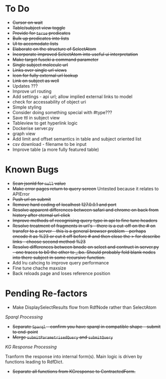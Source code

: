 # To Do

- ~~Cursor on wait~~
- ~~Table/subject view toggle~~
- ~~Provide for `terse` predicates~~
- ~~Bulk up predicates into lists~~
- ~~UI to accomodate lists~~
- ~~Elaborate on the structure of SelectAtom~~
- ~~Incorporate improved SelectAtom into useful ui interpretation~~
- ~~Make target fuseki a command parameter~~
- ~~Single subject molecule url~~
- ~~Links over single url views~~
- ~~Icon for fully external url lookup~~
- ~~Link on subject as well~~
- Updates ???
- Improve url routing
- Add settings - api url; allow implied external links to model
- check for accessability of object uri
- Simple styling
- Consider doing something special with #type???
- Save ttl in subject view
- Tableview to get hyperlink logic
- Dockerise server.py
- graph view
- Add limit and offset semantics in table and subject oriented list
- csv download - filename to be input
- Improve table (a more fully featured table)

# Known Bugs

- ~~Scan jsonld for `null` value~~
- ~~Make error pages return to query screen~~ Untested because it relates to APIError
- ~~Push url on submit~~
- ~~Remove hard coding of localhost 127.0.0.1 and port~~
- ~~Resolve apparent differences between safari and chrome on back from history after eternal url click~~
- ~~Improve methods of recognising query type in api to fine tune headers~~
- ~~Resolve treatment of fragments in url's - there is a cut-off on the # on transfer to a server - this is a general browser problem - perhaps encode it as %23 or cut it off before # and then close the > for describe links - choose second method %23~~
- ~~Resolve differences between bnode on select and contruct in server.py - one traces to b0 the other to \_:bo. Should probably fold blank nodes into there subject in some recursive function.~~
- Add lru cahcing to improve query performance
- Fine tune chache maxsize
- Back reloads page and loses reference position 

# Pending Re-factors

- Make DisplaySelectResults flow from RdfNode rather than SelectAtom

*Sparql Processing*
- ~~Separate `Sparql` - confirm you have sparql in compatible shape - submit to end-point~~
- ~~Merge `submitParametrisedQuery` and `submitQuery`~~

*KG Response Processing*

Tranform the response into internal form(s).  Main logic is driven by functions leading to RdfDict.
- ~~Separate all functions from KGresponse to ContractedForm.~~